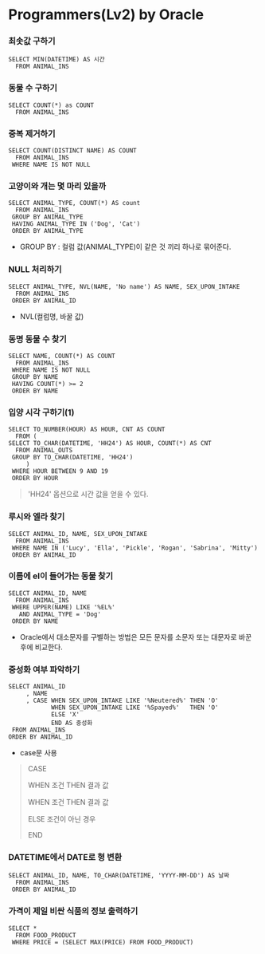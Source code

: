 # Programmers(Lv2) by Oracle

### 최솟값 구하기

```oracle
SELECT MIN(DATETIME) AS 시간
  FROM ANIMAL_INS
```



### 동물 수 구하기

```oracle
SELECT COUNT(*) as COUNT
  FROM ANIMAL_INS
```



### 중복 제거하기

```oracle
SELECT COUNT(DISTINCT NAME) AS COUNT
  FROM ANIMAL_INS
 WHERE NAME IS NOT NULL
```



### 고양이와 개는 몇 마리 있을까

```oracle
SELECT ANIMAL_TYPE, COUNT(*) AS count
  FROM ANIMAL_INS
 GROUP BY ANIMAL_TYPE
 HAVING ANIMAL_TYPE IN ('Dog', 'Cat')
 ORDER BY ANIMAL_TYPE
```

* GROUP BY : 컬럼 값(ANIMAL_TYPE)이 같은 것 끼리 하나로 묶어준다.



### NULL 처리하기

```oracle
SELECT ANIMAL_TYPE, NVL(NAME, 'No name') AS NAME, SEX_UPON_INTAKE
  FROM ANIMAL_INS
 ORDER BY ANIMAL_ID
```

* NVL(컬럼명, 바꿀 값)



### 동명 동물 수 찾기

```oracle
SELECT NAME, COUNT(*) AS COUNT
  FROM ANIMAL_INS
 WHERE NAME IS NOT NULL
 GROUP BY NAME
 HAVING COUNT(*) >= 2
 ORDER BY NAME
```



### 입양 시각 구하기(1)

```oracle
SELECT TO_NUMBER(HOUR) AS HOUR, CNT AS COUNT
  FROM (
SELECT TO_CHAR(DATETIME, 'HH24') AS HOUR, COUNT(*) AS CNT
  FROM ANIMAL_OUTS
 GROUP BY TO_CHAR(DATETIME, 'HH24')
     )
 WHERE HOUR BETWEEN 9 AND 19
 ORDER BY HOUR
```

> 'HH24' 옵션으로 시간 값을 얻을 수 있다.



### 루시와 엘라 찾기

```oracle
SELECT ANIMAL_ID, NAME, SEX_UPON_INTAKE
  FROM ANIMAL_INS
 WHERE NAME IN ('Lucy', 'Ella', 'Pickle', 'Rogan', 'Sabrina', 'Mitty')
 ORDER BY ANIMAL_ID
```



### 이름에 el이 들어가는 동물 찾기

```oracle
SELECT ANIMAL_ID, NAME
  FROM ANIMAL_INS
 WHERE UPPER(NAME) LIKE '%EL%'
   AND ANIMAL_TYPE = 'Dog'
 ORDER BY NAME
```

* Oracle에서 대소문자를 구별하는 방법은 모든 문자를 소문자 또는 대문자로 바꾼 후에 비교한다.



### 중성화 여부 파악하기

```oracle
SELECT ANIMAL_ID
     , NAME
     , CASE WHEN SEX_UPON_INTAKE LIKE '%Neutered%' THEN 'O'
            WHEN SEX_UPON_INTAKE LIKE '%Spayed%'   THEN 'O'
            ELSE 'X'
            END AS 중성화
 FROM ANIMAL_INS
ORDER BY ANIMAL_ID
```

* case문 사용

> CASE 
>
> WHEN 조건 THEN 결과 값
>
> WHEN 조건 THEN 결과 값
>
> ELSE 조건이 아닌 경우
>
> END



### DATETIME에서 DATE로 형 변환

```oracle
SELECT ANIMAL_ID, NAME, TO_CHAR(DATETIME, 'YYYY-MM-DD') AS 날짜
  FROM ANIMAL_INS
 ORDER BY ANIMAL_ID
```



### 가격이 제일 비싼 식품의 정보 출력하기

```Oracle
SELECT *
  FROM FOOD_PRODUCT
 WHERE PRICE = (SELECT MAX(PRICE) FROM FOOD_PRODUCT)
```

